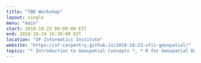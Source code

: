 ```yaml
---
title: "TBD Workshop"
layout: single
menu: "main"
start: 2018-10-23 09:00:00 EST
end: 2018-10-24 16:30:00 EST
location: "UF Informatics Institute"
website: "https://uf-carpentry.github.io/2018-10-23-ufii-geospatial/"
topics: "* Introduction to Geospatial Concepts *, * R for Geospatial Data *, * Geospatial Raster and Vector Data *"
---
```


